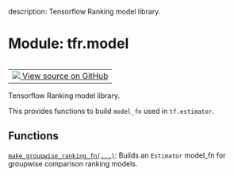 description: Tensorflow Ranking model library.

<div itemscope itemtype="http://developers.google.com/ReferenceObject">
<meta itemprop="name" content="tfr.model" />
<meta itemprop="path" content="Stable" />
</div>

# Module: tfr.model

<!-- Insert buttons and diff -->

<table class="tfo-notebook-buttons tfo-api nocontent" align="left">
<td>
  <a target="_blank" href="https://github.com/tensorflow/ranking/tree/master/tensorflow_ranking/python/model.py">
    <img src="https://www.tensorflow.org/images/GitHub-Mark-32px.png" />
    View source on GitHub
  </a>
</td>
</table>

Tensorflow Ranking model library.


This provides functions to build `model_fn` used in `tf.estimator`.

## Functions

[`make_groupwise_ranking_fn(...)`](../tfr/model/make_groupwise_ranking_fn.md):
Builds an `Estimator` model_fn for groupwise comparison ranking models.
